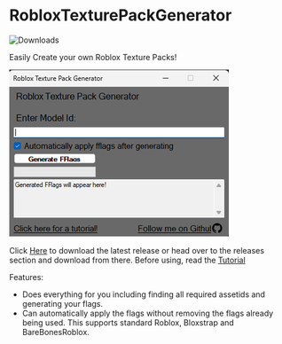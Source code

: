 # RobloxTexturePackGenerator
![Downloads](https://img.shields.io/github/downloads/Axelanse/RobloxTexturePackGenerator/total
)

Easily Create your own Roblox Texture Packs!

![Image](https://github.com/Axelanse/RobloxTexturePackGenerator/blob/main/images/thumbnail.png?raw=true)

Click [Here](https://axell.me/rtpg/download.html) to download the latest release or head over to the releases section and download from there.
Before using, read the [Tutorial](https://axell.me/rtpg/tutorial)

Features:
- Does everything for you including finding all required assetids and generating your flags.
- Can automatically apply the flags without removing the flags already being used. This supports standard Roblox, Bloxstrap and BareBonesRoblox.

